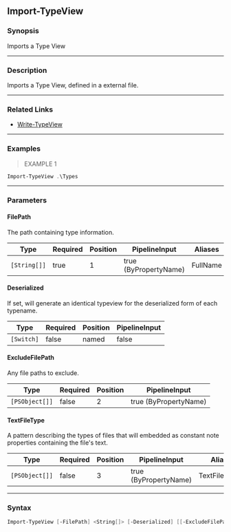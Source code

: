 Import-TypeView
---------------

### Synopsis
Imports a Type View

---

### Description

Imports a Type View, defined in a external file.

---

### Related Links
* [Write-TypeView](Write-TypeView.md)

---

### Examples
> EXAMPLE 1

```PowerShell
Import-TypeView .\Types
```

---

### Parameters
#### **FilePath**
The path containing type information.

|Type        |Required|Position|PipelineInput        |Aliases |
|------------|--------|--------|---------------------|--------|
|`[String[]]`|true    |1       |true (ByPropertyName)|FullName|

#### **Deserialized**
If set, will generate an identical typeview for the deserialized form of each typename.

|Type      |Required|Position|PipelineInput|
|----------|--------|--------|-------------|
|`[Switch]`|false   |named   |false        |

#### **ExcludeFilePath**
Any file paths to exclude.

|Type          |Required|Position|PipelineInput        |
|--------------|--------|--------|---------------------|
|`[PSObject[]]`|false   |2       |true (ByPropertyName)|

#### **TextFileType**
A pattern describing the types of files that will embedded as constant note properties containing the file's text.

|Type          |Required|Position|PipelineInput        |Aliases        |
|--------------|--------|--------|---------------------|---------------|
|`[PSObject[]]`|false   |3       |true (ByPropertyName)|TextFilePattern|

---

### Syntax
```PowerShell
Import-TypeView [-FilePath] <String[]> [-Deserialized] [[-ExcludeFilePath] <PSObject[]>] [[-TextFileType] <PSObject[]>] [<CommonParameters>]
```

